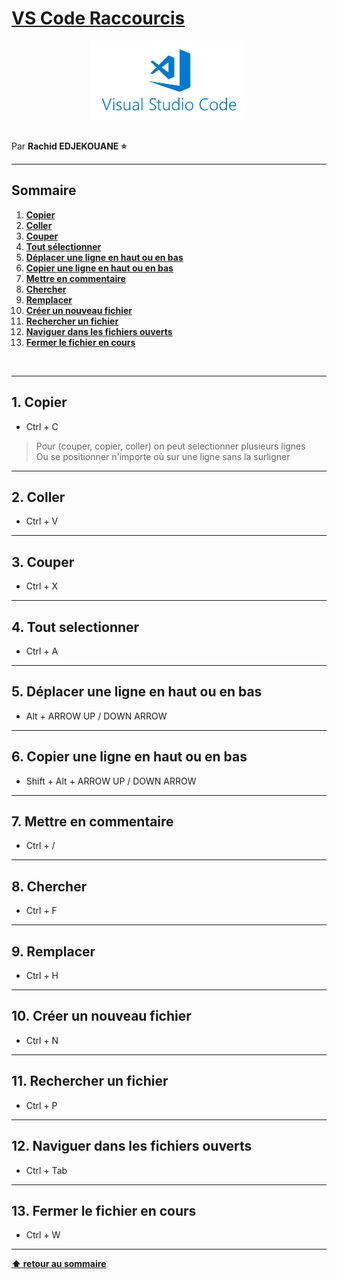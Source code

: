 # [VS Code Raccourcis](https://www.243tech.com/raccourcis-vs-code/)

<center>
<img src="img/vscode.png" alt="Emmet logo" width="250">
</center>
<br>

Par **Rachid EDJEKOUANE ⭐️**

---

## Sommaire

1. **[Copier](#1-copier)**
2. **[Coller](#2-coller)**
3. **[Couper](#3-couper)**
4. **[Tout sélectionner](#4-tout-selectionner)**
5. **[Déplacer une ligne en haut ou en bas](#5-déplacer-une-ligne-en-haut-ou-en-bas)**
6. **[Copier une ligne en haut ou en bas](#6-copier-une-ligne-en-haut-ou-en-bas)**
7. **[Mettre en commentaire](#7-mettre-en-commentaire)**
8. **[Chercher](#8-chercher)**
9. **[Remplacer](#9-remplacer)**
10. **[Créer un nouveau fichier](#10-créer-un-nouveau-fichier)**
11. **[Rechercher un fichier](#11-rechercher-un-fichier)**
12. **[Naviguer dans les fichiers ouverts](#12-naviguer-dans-les-fichiers-ouverts)**
13. **[Fermer le fichier en cours](#13-fermer-le-fichier-en-cours)**

<br>

---

## 1. Copier

-   Ctrl + C

> Pour (couper, copier, coller) on peut selectionner plusieurs lignes  
> Ou se positionner n'importe où sur une ligne sans la surligner

---

## 2. Coller

-   Ctrl + V

---

## 3. Couper

-   Ctrl + X

---

## 4. Tout selectionner

-   Ctrl + A

---

## 5. Déplacer une ligne en haut ou en bas

-   Alt + ARROW UP / DOWN ARROW

---

## 6. Copier une ligne en haut ou en bas

-   Shift + Alt + ARROW UP / DOWN ARROW

---

## 7. Mettre en commentaire

-   Ctrl + /

---

## 8. Chercher

-   Ctrl + F

---

## 9. Remplacer

-   Ctrl + H

---

## 10. Créer un nouveau fichier

-   Ctrl + N

---

## 11. Rechercher un fichier

-   Ctrl + P

---

## 12. Naviguer dans les fichiers ouverts

-   Ctrl + Tab

---

## 13. Fermer le fichier en cours

-   Ctrl + W

---

**[⬆ retour au sommaire](#sommaire)**
